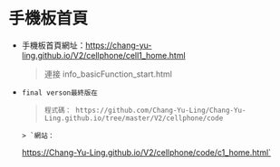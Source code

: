 # 手機板首頁

* 手機板首頁網址：https://chang-yu-ling.github.io/V2/cellphone/cell1_home.html
     > 連接 info_basicFunction_start.html  
* `final verson最終版在 `
     > `程式碼：
     https://github.com/Chang-Yu-Ling/Chang-Yu-Ling.github.io/tree/master/V2/cellphone/code`
     
      > `網站：
     https://Chang-Yu-Ling.github.io/V2/cellphone/code/c1_home.html`
